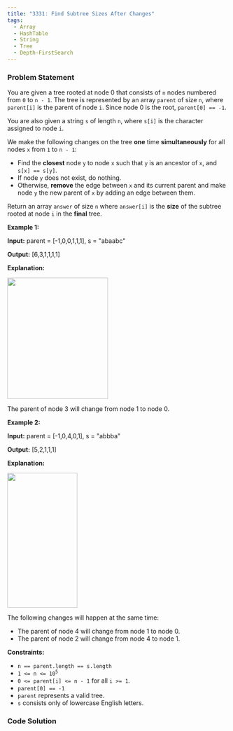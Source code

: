 ```yaml
---
title: "3331: Find Subtree Sizes After Changes"
tags:
  - Array
  - HashTable
  - String
  - Tree
  - Depth-FirstSearch
---
```

### Problem Statement

<p>You are given a tree rooted at node 0 that consists of <code>n</code> nodes numbered from <code>0</code> to <code>n - 1</code>. The tree is represented by an array <code>parent</code> of size <code>n</code>, where <code>parent[i]</code> is the parent of node <code>i</code>. Since node 0 is the root, <code>parent[0] == -1</code>.</p>

<p>You are also given a string <code>s</code> of length <code>n</code>, where <code>s[i]</code> is the character assigned to node <code>i</code>.</p>

<p>We make the following changes on the tree <strong>one</strong> time <strong>simultaneously</strong> for all nodes <code>x</code> from <code>1</code> to <code>n - 1</code>:</p>

<ul>
	<li>Find the <strong>closest</strong> node <code>y</code> to node <code>x</code> such that <code>y</code> is an ancestor of <code>x</code>, and <code>s[x] == s[y]</code>.</li>
	<li>If node <code>y</code> does not exist, do nothing.</li>
	<li>Otherwise, <strong>remove</strong> the edge between <code>x</code> and its current parent and make node <code>y</code> the new parent of <code>x</code> by adding an edge between them.</li>
</ul>

<p>Return an array <code>answer</code> of size <code>n</code> where <code>answer[i]</code> is the <strong>size</strong> of the <span data-keyword="subtree">subtree</span> rooted at node <code>i</code> in the <strong>final</strong> tree.</p>


<p><strong class="example">Example 1:</strong></p>

<div class="example-block">
<p><strong>Input:</strong> <span class="example-io">parent = [-1,0,0,1,1,1], s = &quot;abaabc&quot;</span></p>

<p><strong>Output:</strong> <span class="example-io">[6,3,1,1,1,1]</span></p>

<p><strong>Explanation:</strong></p>
<img alt="" src="https://assets.leetcode.com/uploads/2024/08/15/graphex1drawio.png" style="width: 230px; height: 277px;" />
<p>The parent of node 3 will change from node 1 to node 0.</p>
</div>

<p><strong class="example">Example 2:</strong></p>

<div class="example-block">
<p><strong>Input:</strong> <span class="example-io">parent = [-1,0,4,0,1], s = &quot;abbba&quot;</span></p>

<p><strong>Output:</strong> <span class="example-io">[5,2,1,1,1]</span></p>

<p><strong>Explanation:</strong></p>
<img alt="" src="https://assets.leetcode.com/uploads/2024/08/20/exgraph2drawio.png" style="width: 160px; height: 308px;" />
<p>The following changes will happen at the same time:</p>

<ul>
	<li>The parent of node 4 will change from node 1 to node 0.</li>
	<li>The parent of node 2 will change from node 4 to node 1.</li>
</ul>
</div>


<p><strong>Constraints:</strong></p>

<ul>
	<li><code>n == parent.length == s.length</code></li>
	<li><code>1 &lt;= n &lt;= 10<sup>5</sup></code></li>
	<li><code>0 &lt;= parent[i] &lt;= n - 1</code> for all <code>i &gt;= 1</code>.</li>
	<li><code>parent[0] == -1</code></li>
	<li><code>parent</code> represents a valid tree.</li>
	<li><code>s</code> consists only of lowercase English letters.</li>
</ul>


### Code Solution

```python

```
